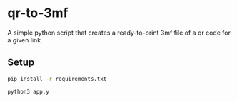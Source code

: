 # qr-to-3mf

A simple python script that creates a ready-to-print 3mf file of a qr code for a given link

## Setup

```bash
pip install -r requirements.txt
```

```bash
python3 app.y
```
